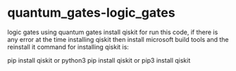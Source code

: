 # quantum_gates-logic_gates
logic gates using quantum gates
install qiskit for run this code,
if there is any error at the time installing qiskit then install microsoft build tools and the reinstall it
command for installing qiskit is:


pip install qiskit
or 
python3 pip install qiskit
or
pip3 install qiskit
